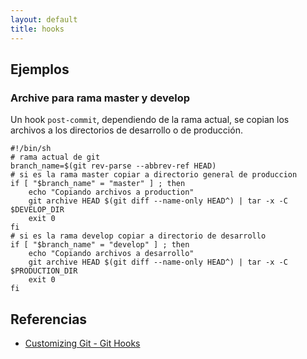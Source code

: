 ```yaml
---
layout: default
title: hooks
---
```


## Ejemplos

### Archive para rama master y develop

Un hook `post-commit`, dependiendo de la rama actual, se copian los archivos a los directorios de desarrollo o de producción.

    #!/bin/sh
    # rama actual de git
    branch_name=$(git rev-parse --abbrev-ref HEAD)
    # si es la rama master copiar a directorio general de produccion
    if [ "$branch_name" = "master" ] ; then
        echo "Copiando archivos a production"
        git archive HEAD $(git diff --name-only HEAD^) | tar -x -C $DEVELOP_DIR
        exit 0
    fi
    # si es la rama develop copiar a directorio de desarrollo
    if [ "$branch_name" = "develop" ] ; then
        echo "Copiando archivos a desarrollo" 
        git archive HEAD $(git diff --name-only HEAD^) | tar -x -C $PRODUCTION_DIR
        exit 0
    fi

## Referencias

* [Customizing Git - Git Hooks](http://git-scm.com/book/en/Customizing-Git-Git-Hooks)  
